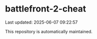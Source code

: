 # battlefront-2-cheat

Last updated: 2025-06-07 09:22:57

This repository is automatically maintained.
